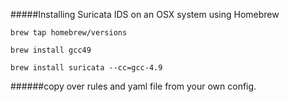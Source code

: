 #####Installing Suricata IDS on an OSX system using Homebrew

```brew tap homebrew/versions```

```brew install gcc49```

```brew install suricata --cc=gcc-4.9```

######copy over rules and yaml file from your own config.
